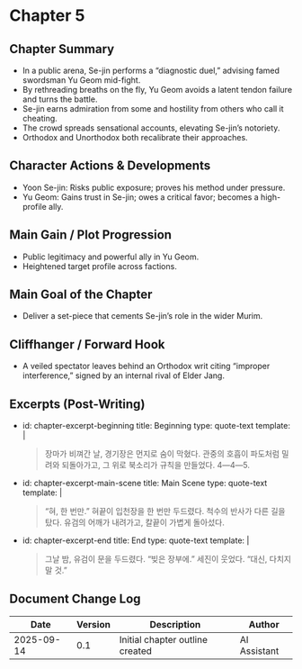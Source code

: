 # Chapter 5

## Chapter Summary
- In a public arena, Se-jin performs a “diagnostic duel,” advising famed swordsman Yu Geom mid-fight.
- By rethreading breaths on the fly, Yu Geom avoids a latent tendon failure and turns the battle.
- Se-jin earns admiration from some and hostility from others who call it cheating.
- The crowd spreads sensational accounts, elevating Se-jin’s notoriety.
- Orthodox and Unorthodox both recalibrate their approaches.

## Character Actions & Developments
- Yoon Se-jin: Risks public exposure; proves his method under pressure.
- Yu Geom: Gains trust in Se-jin; owes a critical favor; becomes a high-profile ally.

## Main Gain / Plot Progression
- Public legitimacy and powerful ally in Yu Geom.
- Heightened target profile across factions.

## Main Goal of the Chapter
- Deliver a set-piece that cements Se-jin’s role in the wider Murim.

## Cliffhanger / Forward Hook
- A veiled spectator leaves behind an Orthodox writ citing “improper interference,” signed by an internal rival of Elder Jang.

## Excerpts (Post-Writing)
- id: chapter-excerpt-beginning
  title: Beginning
  type: quote-text
  template: |
    > 장마가 비껴간 날, 경기장은 먼지로 숨이 막혔다. 관중의 호흡이 파도처럼 밀려와 되돌아가고, 그 위로 북소리가 규칙을 만들었다. 4—4—5.
- id: chapter-excerpt-main-scene
  title: Main Scene
  type: quote-text
  template: |
    > “혀, 한 번만.” 혀끝이 입천장을 한 번만 두드렸다. 척수의 반사가 다른 길을 탔다. 유검의 어깨가 내려가고, 칼끝이 가볍게 돌아섰다.
- id: chapter-excerpt-end
  title: End
  type: quote-text
  template: |
    > 그날 밤, 유검이 문을 두드렸다. “빚은 장부에.” 세진이 웃었다. “대신, 다치지 말 것.”

## Document Change Log
| Date       | Version | Description                     | Author       |
|------------|---------|---------------------------------|--------------|
| 2025-09-14 | 0.1     | Initial chapter outline created | AI Assistant |
